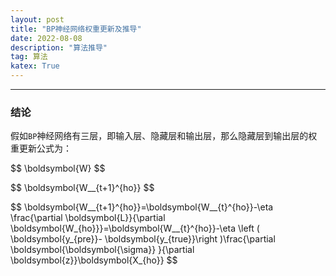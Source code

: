 ```yaml
---
layout: post	
title: "BP神经网络权重更新及推导"	
date: 2022-08-08	
description: "算法推导"	
tag: 算法
katex: True	
---
```


---
### 结论
假如`BP`神经网络有三层，即输入层、隐藏层和输出层，那么隐藏层到输出层的权重更新公式为：

\$$
\boldsymbol{W}
\$$

\$$
\boldsymbol{W__{t+1}^{ho}}
\$$

\$$
\boldsymbol{W__{t+1}^{ho}}=\boldsymbol{W__{t}^{ho}}-\eta \frac{\partial \boldsymbol{L}}{\partial \boldsymbol{W_{ho}}}=\boldsymbol{W__{t}^{ho}}-\eta \left ( \boldsymbol{y_{pre}}- \boldsymbol{y_{true}}\right )\frac{\partial \boldsymbol{\boldsymbol{\sigma}} }{\partial \boldsymbol{z}}\boldsymbol{X_{ho}}
\$$


<br>
<br>
